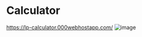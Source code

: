 # Calculator
https://lp-calculator.000webhostapp.com/
![image](https://user-images.githubusercontent.com/45920367/180965010-5864b08c-8efd-4993-acbc-26935221f971.png)
